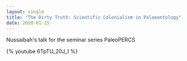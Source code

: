 ```yaml
---
layout: single
title: "The Dirty Truth: Scientific Colonialism in Palaeontology"
date: 2020-01-25
---
```


Nussaibah's talk for the seminar series PaleoPERCS

{% youtube 6TpTU_20J_I %}